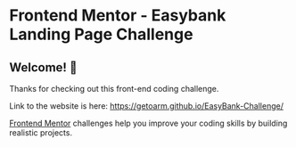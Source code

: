 # Frontend Mentor - Easybank Landing Page Challenge

## Welcome! 👋

Thanks for checking out this front-end coding challenge.

Link to the website is here: https://getoarm.github.io/EasyBank-Challenge/

[Frontend Mentor](https://www.frontendmentor.io) challenges help you improve your coding skills by building realistic projects.
